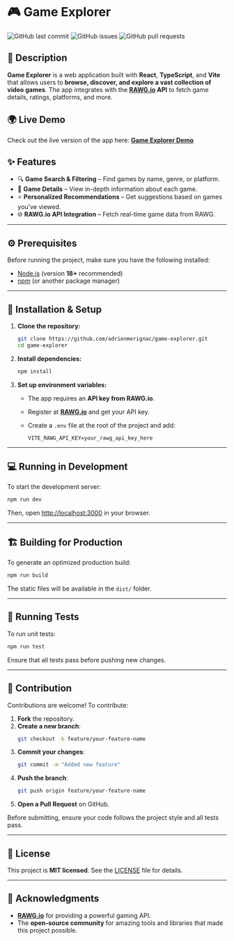 # 🎮 Game Explorer

![GitHub last commit](https://img.shields.io/github/last-commit/adrienmerignac/game-explorer)
![GitHub issues](https://img.shields.io/github/issues/adrienmerignac/game-explorer)
![GitHub pull requests](https://img.shields.io/github/issues-pr/adrienmerignac/game-explorer)

## 📖 Description

**Game Explorer** is a web application built with **React**, **TypeScript**, and **Vite** that allows users to **browse, discover, and explore a vast collection of video games**. The app integrates with the **[RAWG.io](https://rawg.io/) API** to fetch game details, ratings, platforms, and more.

## 🌍 Live Demo

Check out the live version of the app here: **[Game Explorer Demo](https://game-explorer.vercel.app/)**

## ✨ Features

- 🔍 **Game Search & Filtering** – Find games by name, genre, or platform.
- 📖 **Game Details** – View in-depth information about each game.
- ⭐ **Personalized Recommendations** – Get suggestions based on games you've viewed.
- 🌐 **RAWG.io API Integration** – Fetch real-time game data from RAWG.

---

## ⚙️ Prerequisites

Before running the project, make sure you have the following installed:

- [Node.js](https://nodejs.org/) (version **18+** recommended)
- [npm](https://www.npmjs.com/) (or another package manager)

---

## 🚀 Installation & Setup

1. **Clone the repository:**

   ```sh
   git clone https://github.com/adrienmerignac/game-explorer.git
   cd game-explorer
   ```

2. **Install dependencies:**

   ```sh
   npm install
   ```

3. **Set up environment variables:**

   - The app requires an **API key from RAWG.io**.
   - Register at **[RAWG.io](https://rawg.io/apidocs)** and get your API key.
   - Create a `.env` file at the root of the project and add:

     ```env
     VITE_RAWG_API_KEY=your_rawg_api_key_here
     ```

---

## 💻 Running in Development

To start the development server:

```sh
npm run dev
```

Then, open [http://localhost:3000](http://localhost:3000) in your browser.

---

## 🏗️ Building for Production

To generate an optimized production build:

```sh
npm run build
```

The static files will be available in the `dist/` folder.

---

## 🧪 Running Tests

To run unit tests:

```sh
npm run test
```

Ensure that all tests pass before pushing new changes.

---

## 🌟 Contribution

Contributions are welcome! To contribute:

1. **Fork** the repository.
2. **Create a new branch**:
   ```sh
   git checkout -b feature/your-feature-name
   ```
3. **Commit your changes**:
   ```sh
   git commit -m "Added new feature"
   ```
4. **Push the branch**:
   ```sh
   git push origin feature/your-feature-name
   ```
5. **Open a Pull Request** on GitHub.

Before submitting, ensure your code follows the project style and all tests pass.

---

## 📜 License

This project is **MIT licensed**. See the [LICENSE](https://github.com/adrienmerignac/game-library/blob/main/LICENSE) file for details.

---

## 🙌 Acknowledgments

- **[RAWG.io](https://rawg.io/)** for providing a powerful gaming API.
- The **open-source community** for amazing tools and libraries that made this project possible.
